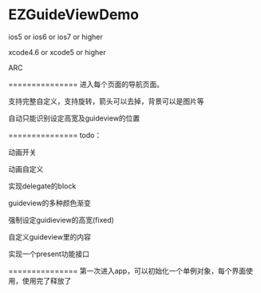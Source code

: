 EZGuideViewDemo
===============
ios5 or ios6 or ios7 or higher

xcode4.6 or xcode5 or higher

ARC

===============
进入每个页面的导航页面。

支持完整自定义，支持旋转，箭头可以去掉，背景可以是图片等

自动只能识别设定高宽及guideview的位置

===============
todo：

动画开关

动画自定义

实现delegate的block

guideview的多种颜色渐变

强制设定guidieview的高宽(fixed)

自定义guideview里的内容

实现一个present功能接口

===============
第一次进入app，可以初始化一个单例对象，每个界面使用，使用完了释放了

